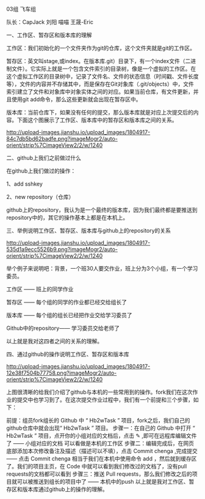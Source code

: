 03组 飞车组

队长：CapJack
刘阳
喵喵
王晟-Eric

一、工作区、暂存区和版本库的理解

工作区：我们初始化的一个文件夹作为git的仓库，这个文件夹就是git的工作区。

暂存区：英文叫stage,或index。在版本库.git）目录下，有一个index文件（二进制文件）。它实际上就是一个包含文件索引的目录树，像是一个虚拟的工作区。在这个虚拟工作区的目录树中，记录了文件名、文件的状态信息（时间戳、文件长度等），文件的内容并不存储其中，而是保存在Git对象库（.git/objects）中，文件索引建立了文件和对象库中对象实体之间的对应。如果当前仓库，有文件更新，并且使用git add命令，那么这些更新就会出现在暂存区中。

版本库：当前仓库下，如果没有任何的提交，那么版本库就是对应上次提交后的内容。下面这个图展示了工作区、版本库中的暂存区和版本库之间的关系。

http://upload-images.jianshu.io/upload_images/1804917-84c7db5bd62badfe.png?imageMogr2/auto-orient/strip%7CimageView2/2/w/1240

二、github上我们之前做过什么

在github上我们做过的操作：

1、add sshkey

2、new repository（仓库）

github上的repository，我认为是一个最终的版本库，因为我们最终都是要推送到repository中的，其它的操作基本上都是在本机上。

三、举例说明工作区、暂存区、版本库与github上的repository的关系

http://upload-images.jianshu.io/upload_images/1804917-535d1a9ecc5526b9.png?imageMogr2/auto-orient/strip%7CimageView2/2/w/1240

举个例子来说明吧：背景，一个班30人要交作业，班上分为3个小组，有一个学习委员。

工作区 —— 班上的同学作业

暂存区 —— 每个组的同学的作业都已经交给组长了

版本库 —— 每个组的组长已经把作业交给学习委员了

Github中的repository—— 学习委员交给老师了

以上就是我对这四者之间的关系的理解。

四、通过github的操作说明工作区、暂存区和版本库

http://upload-images.jianshu.io/upload_images/1804917-12e38f7504b77758.png?imageMogr2/auto-orient/strip%7CimageView2/2/w/1240

上图很清晰的给我们介绍了github与本机的一些常用到的操作。fork我们在这次作业的提交中也学习到了。在这次提交作业过程中，我们有一个前提和三个步骤，如下：

前提：组员fork组长的 Github 中 “ Hb2wTask ” 项目，fork之后，我们自己的github仓库中就会出现“ Hb2wTask ” 项目。
步骤一：在自己的 Github 中打开 “ Hb2wTask ” 项目，点开你的小组对应的文档后，点击 ✎ ,即可在远程库编辑文件了 —— 小组对应的文档 可以看做是本机的工作区
步骤二：编辑完成后，在网页底部添加本次修改备注及描述（描述可以不填），点击 Commit chenga ,完成提交 —— 点击 Commit chenga 相当于我们在本机中使用命令 add ，然后就到缓存区了。我们的项目主页，在 Code 中就可以看到我们修改过的文档了，没有pull requests的文档都可以看到
步骤三：推送 Pull requests，那么我们修改之后的项目就可以被推送到组长的项目中了 —— 本机中的push
以上就是我对工作区、暂存区和版本库通过github上的操作的理解。
